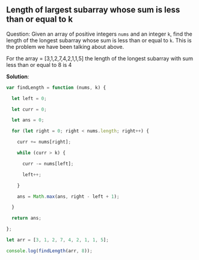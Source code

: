 ## Length of largest subarray whose sum is less than or equal to k

Question: Given an array of positive integers `nums` and an integer `k`, find the length of the longest subarray whose sum is less than or equal to `k`. This is the problem we have been talking about above. 

For the array = [3,1,2,7,4,2,1,1,5] the length of the longest subarray with sum less than or equal to 8 is 4

**Solution**:

```js
var findLength = function (nums, k) {

  let left = 0;

  let curr = 0;

  let ans = 0;

  for (let right = 0; right < nums.length; right++) {

    curr += nums[right];

    while (curr > k) {

      curr -= nums[left];

      left++;

    }

    ans = Math.max(ans, right - left + 1);

  }

  return ans;

};

let arr = [3, 1, 2, 7, 4, 2, 1, 1, 5];

console.log(findLength(arr, 8));
```

